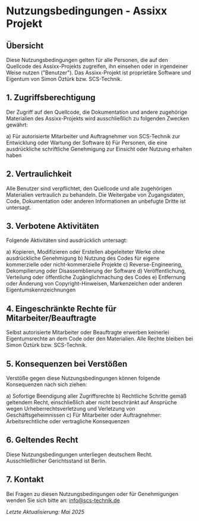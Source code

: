 # Nutzungsbedingungen - Assixx Projekt

## Übersicht

Diese Nutzungsbedingungen gelten für alle Personen, die auf den Quellcode des Assixx-Projekts zugreifen, ihn einsehen oder in irgendeiner Weise nutzen ("Benutzer"). Das Assixx-Projekt ist proprietäre Software und Eigentum von Simon Öztürk bzw. SCS-Technik.

## 1. Zugriffsberechtigung

Der Zugriff auf den Quellcode, die Dokumentation und andere zugehörige Materialien des Assixx-Projekts wird ausschließlich zu folgenden Zwecken gewährt:

a) Für autorisierte Mitarbeiter und Auftragnehmer von SCS-Technik zur Entwicklung oder Wartung der Software
b) Für Personen, die eine ausdrückliche schriftliche Genehmigung zur Einsicht oder Nutzung erhalten haben

## 2. Vertraulichkeit

Alle Benutzer sind verpflichtet, den Quellcode und alle zugehörigen Materialien vertraulich zu behandeln. Die Weitergabe von Zugangsdaten, Code, Dokumentation oder anderen Informationen an unbefugte Dritte ist untersagt.

## 3. Verbotene Aktivitäten

Folgende Aktivitäten sind ausdrücklich untersagt:

a) Kopieren, Modifizieren oder Erstellen abgeleiteter Werke ohne ausdrückliche Genehmigung
b) Nutzung des Codes für eigene kommerzielle oder nicht-kommerzielle Projekte
c) Reverse-Engineering, Dekompilierung oder Disassemblierung der Software
d) Veröffentlichung, Verteilung oder öffentliche Zugänglichmachung des Codes
e) Entfernung oder Änderung von Copyright-Hinweisen, Markenzeichen oder anderen Eigentumskennzeichnungen

## 4. Eingeschränkte Rechte für Mitarbeiter/Beauftragte

Selbst autorisierte Mitarbeiter oder Beauftragte erwerben keinerlei Eigentumsrechte an dem Code oder den Materialien. Alle Rechte bleiben bei Simon Öztürk bzw. SCS-Technik.

## 5. Konsequenzen bei Verstößen

Verstöße gegen diese Nutzungsbedingungen können folgende Konsequenzen nach sich ziehen:

a) Sofortige Beendigung aller Zugriffsrechte
b) Rechtliche Schritte gemäß geltendem Recht, einschließlich aber nicht beschränkt auf Ansprüche wegen Urheberrechtsverletzung und Verletzung von Geschäftsgeheimnissen
c) Für Mitarbeiter oder Auftragnehmer: Arbeitsrechtliche oder vertragliche Konsequenzen

## 6. Geltendes Recht

Diese Nutzungsbedingungen unterliegen deutschem Recht. Ausschließlicher Gerichtsstand ist Berlin.

## 7. Kontakt

Bei Fragen zu diesen Nutzungsbedingungen oder für Genehmigungen wenden Sie sich bitte an:
<info@scs-technik.de>

_Letzte Aktualisierung: Mai 2025_

